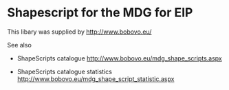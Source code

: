 # Shapescript for the MDG for EIP
This libary was supplied by http://www.bobovo.eu/

See also 

- ShapeScripts catalogue http://www.bobovo.eu/mdg_shape_scripts.aspx

- ShapeScripts catalogue statistics http://www.bobovo.eu/mdg_shape_script_statistic.aspx
